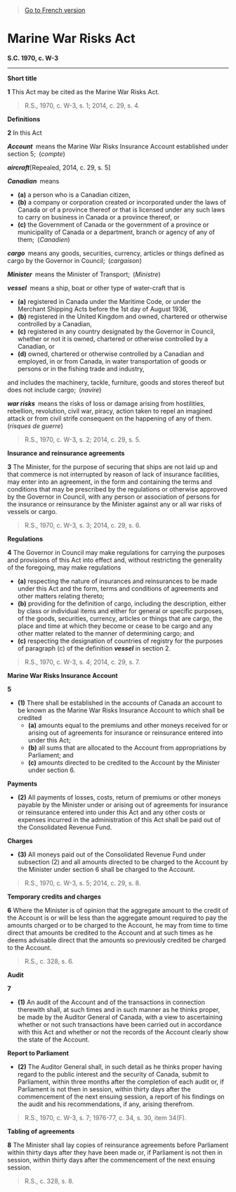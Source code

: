 > [Go to French version](/fr/Lois/Lois%20du%20Canada/1970/ch.%20W-3.md)

# Marine War Risks Act

**S.C. 1970, c. W-3**


----------



**Short title**

**1** This Act may be cited as the Marine War Risks Act.
> R.S., 1970, c. W-3, s. 1; 2014, c. 29, s. 4.





**Definitions**

**2** In this Act

***Account*** means the Marine War Risks Insurance Account established under section 5; (*compte*)

***aircraft***[Repealed, 2014, c. 29, s. 5]

***Canadian*** means
- **(a)** a person who is a Canadian citizen,
- **(b)** a company or corporation created or incorporated under the laws of Canada or of a province thereof or that is licensed under any such laws to carry on business in Canada or a province thereof, or
- **(c)** the Government of Canada or the government of a province or municipality of Canada or a department, branch or agency of any of them; (*Canadien*)

***cargo*** means any goods, securities, currency, articles or things defined as cargo by the Governor in Council; (*cargaison*)

***Minister*** means the Minister of Transport; (*Ministre*)

***vessel*** means a ship, boat or other type of water-craft that is
- **(a)** registered in Canada under the Maritime Code, or under the Merchant Shipping Acts before the 1st day of August 1936,
- **(b)** registered in the United Kingdom and owned, chartered or otherwise controlled by a Canadian,
- **(c)** registered in any country designated by the Governor in Council, whether or not it is owned, chartered or otherwise controlled by a Canadian, or
- **(d)** owned, chartered or otherwise controlled by a Canadian and employed, in or from Canada, in water transportation of goods or persons or in the fishing trade and industry,

and includes the machinery, tackle, furniture, goods and stores thereof but does not include cargo; (*navire*)

***war risks*** means the risks of loss or damage arising from hostilities, rebellion, revolution, civil war, piracy, action taken to repel an imagined attack or from civil strife consequent on the happening of any of them.  (*risques de guerre*)
> R.S., 1970, c. W-3, s. 2; 2014, c. 29, s. 5.





**Insurance and reinsurance agreements**

**3** The Minister, for the purpose of securing that ships are not laid up and that commerce is not interrupted by reason of lack of insurance facilities, may enter into an agreement, in the form and containing the terms and conditions that may be prescribed by the regulations or otherwise approved by the Governor in Council, with any person or association of persons for the insurance or reinsurance by the Minister against any or all war risks of vessels or cargo.
> R.S., 1970, c. W-3, s. 3; 2014, c. 29, s. 6.





**Regulations**

**4** The Governor in Council may make regulations for carrying the purposes and provisions of this Act into effect and, without restricting the generality of the foregoing, may make regulations
- **(a)** respecting the nature of insurances and reinsurances to be made under this Act and the form, terms and conditions of agreements and other matters relating thereto;
- **(b)** providing for the definition of cargo, including the description, either by class or individual items and either for general or specific purposes, of the goods, securities, currency, articles or things that are cargo, the place and time at which they become or cease to be cargo and any other matter related to the manner of determining cargo; and
- **(c)** respecting the designation of countries of registry for the purposes of paragraph (c) of the definition ***vessel*** in section 2.
> R.S., 1970, c. W-3, s. 4; 2014, c. 29, s. 7.





**Marine War Risks Insurance Account**

**5** 

- **(1)** There shall be established in the accounts of Canada an account to be known as the Marine War Risks Insurance Account to which shall be credited
	- **(a)** amounts equal to the premiums and other moneys received for or arising out of agreements for insurance or reinsurance entered into under this Act;
	- **(b)** all sums that are allocated to the Account from appropriations by Parliament; and
	- **(c)** amounts directed to be credited to the Account by the Minister under section 6.

**Payments**

- **(2)** All payments of losses, costs, return of premiums or other moneys payable by the Minister under or arising out of agreements for insurance or reinsurance entered into under this Act and any other costs or expenses incurred in the administration of this Act shall be paid out of the Consolidated Revenue Fund.

**Charges**

- **(3)** All moneys paid out of the Consolidated Revenue Fund under subsection (2) and all amounts directed to be charged to the Account by the Minister under section 6 shall be charged to the Account.
> R.S., 1970, c. W-3, s. 5; 2014, c. 29, s. 8.





**Temporary credits and charges**

**6** Where the Minister is of opinion that the aggregate amount to the credit of the Account is or will be less than the aggregate amount required to pay the amounts charged or to be charged to the Account, he may from time to time direct that amounts be credited to the Account and at such times as he deems advisable direct that the amounts so previously credited be charged to the Account.
> R.S., c. 328, s. 6.





**Audit**

**7** 

- **(1)** An audit of the Account and of the transactions in connection therewith shall, at such times and in such manner as he thinks proper, be made by the Auditor General of Canada, with a view to ascertaining whether or not such transactions have been carried out in accordance with this Act and whether or not the records of the Account clearly show the state of the Account.

**Report to Parliament**

- **(2)** The Auditor General shall, in such detail as he thinks proper having regard to the public interest and the security of Canada, submit to Parliament, within three months after the completion of each audit or, if Parliament is not then in session, within thirty days after the commencement of the next ensuing session, a report of his findings on the audit and his recommendations, if any, arising therefrom.
> R.S., 1970, c. W-3, s. 7; 1976-77, c. 34, s. 30, item 34(F).





**Tabling of agreements**

**8** The Minister shall lay copies of reinsurance agreements before Parliament within thirty days after they have been made or, if Parliament is not then in session, within thirty days after the commencement of the next ensuing session.
> R.S., c. 328, s. 8.



